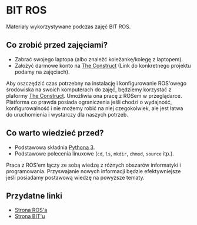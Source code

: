 # BIT ROS

Materiały wykorzystywane podczas zajęć BIT ROS.

## Co zrobić przed zajęciami?

- Zabrać swojego laptopa (albo znależć koleżankę/kolegę z laptopem).
- Założyć darmowe konto na [The Construct](https://www.theconstructsim.com) (Link do konkretnego projektu podamy na zajęciach).

Aby oszczędzić czas potrzebny na instalację i konfigurowanie ROS'owego środowiska na swoich komputerach do zajęć, będziemy korzystać z plaformy [The Construct](https://www.theconstructsim.com/). Umożliwia ona pracę z ROSem w przeglądarce. Platforma co prawda posiada ograniczenia jeśli chodzi o wydajność, konfigurowalność i nie możemy robić na niej czegokolwiek, ale jest łatwa do uruchomienia i wystarczy dla naszych potrzeb.

## Co warto wiedzieć przed?

- Podstawowa składnia [Pythona 3](https://docs.python.org/3/tutorial/).
- Podstawowe polecenia linuxowe (`cd`, `ls`, `mkdir`, `chmod`, `source` itp.).

Praca z ROS'em łączy ze sobą wiedzę z różnych obszarów informatyki i programowania. Przyswajanie nowych informacji będzie efektywniejsze jeśli posiadamy postawową wiedzę na powyższe tematy.

## Przydatne linki
- [Strona ROS'a](https://www.ros.org/)
- [Strona BIT'u](https://knbit.edu.pl/)
